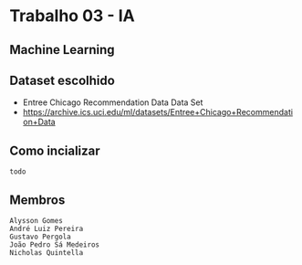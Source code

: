 # Trabalho 03 - IA
## Machine Learning

## Dataset escolhido  

- Entree Chicago Recommendation Data Data Set 
- https://archive.ics.uci.edu/ml/datasets/Entree+Chicago+Recommendation+Data

## Como incializar
	todo

## Membros 
	Alysson Gomes
	André Luiz Pereira
	Gustavo Pergola
	João Pedro Sá Medeiros
	Nicholas Quintella
	
